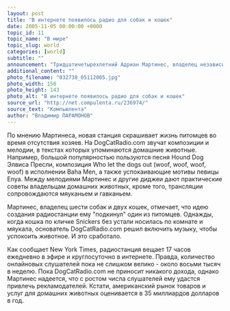 ```yaml
---
layout: post
title: "В интернете появилось радио для собак и кошек"
date: 2005-11-05 00:00:00 +0000
topic_id: 11
topic_name: "В мире"
topic_slug: world
categories: [world]
subtitle: ""
announcement: "Тридцатичетырехлетний Адриан Мартинес, владелец независимой звукозаписывающей студии в Лос-Анджелесе, открыл необычную интернет-радиостанцию под названием DogCatRadio.com. Предназначена эта \"волна\" для домашних животных - кошек, собак, попугаев и хомяков."
additional_content: ""
photo_filename: "032738_05112005.jpg"
photo_width: 150
photo_height: 143
photo_alt: "В интернете появилось радио для собак и кошек"
source_url: "http://net.compulenta.ru/236974/"
source_text: "Компьюлента"
author: "Владимир ПАРАМОНОВ"
---
```

По мнению Мартинеса, новая станция скрашивает жизнь питомцев во время отсутствия хозяев. На DogCatRadio.com звучат композиции и мелодии, в текстах которых упоминаются домашние животные. Например, большой популярностью пользуются песня Hound Dog Элвиса Пресли, композиция Who let the dogs out (woof, woof, woof, woof) в исполнении Baha Men, а также успокаивающие мотивы певицы Enya. Между мелодиями Мартинес и другие диджеи дают практические советы владельцам домашних животных, кроме того, трансляции сопровождаются мяуканьем и гавканьем.

Мартинес, владелец шести собак и двух кошек, отмечает, что идею создания радиостанции ему "подкинул" один из питомцев. Однажды, когда кошка по кличке Snickers без устали носилась по комнате и мяукала, основатель DogCatRadio.com решил включить музыку, чтобы успокоить животное. И это сработало.

Как сообщает New York Times, радиостанция вещает 17 часов ежедневно в эфире и круглосуточно в интернете. Правда, количество онлайновых слушателей пока не слишком велико - около восьми тысяч в неделю. Пока DogCatRadio.com не приносит никакого дохода, однако Мартинес надеется, что с ростом числа слушателей ему удастся привлечь рекламодателей. Кстати, американский рынок товаров и услуг для домашних животных оценивается в 35 миллиардов долларов в год.
